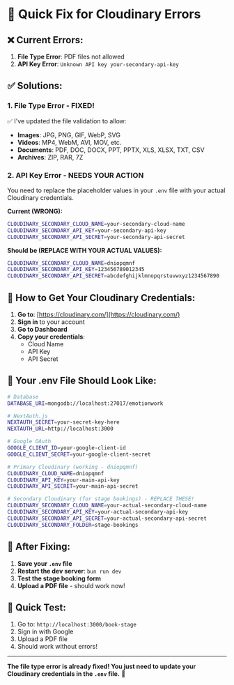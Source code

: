 # 🚨 Quick Fix for Cloudinary Errors

## ❌ **Current Errors:**

1. **File Type Error**: PDF files not allowed
2. **API Key Error**: `Unknown API key your-secondary-api-key`

## ✅ **Solutions:**

### **1. File Type Error - FIXED!**
✅ I've updated the file validation to allow:
- **Images**: JPG, PNG, GIF, WebP, SVG
- **Videos**: MP4, WebM, AVI, MOV, etc.
- **Documents**: PDF, DOC, DOCX, PPT, PPTX, XLS, XLSX, TXT, CSV
- **Archives**: ZIP, RAR, 7Z

### **2. API Key Error - NEEDS YOUR ACTION**

You need to replace the placeholder values in your `.env` file with your actual Cloudinary credentials.

**Current (WRONG):**
```bash
CLOUDINARY_SECONDARY_CLOUD_NAME=your-secondary-cloud-name
CLOUDINARY_SECONDARY_API_KEY=your-secondary-api-key
CLOUDINARY_SECONDARY_API_SECRET=your-secondary-api-secret
```

**Should be (REPLACE WITH YOUR ACTUAL VALUES):**
```bash
CLOUDINARY_SECONDARY_CLOUD_NAME=dniopqmnf
CLOUDINARY_SECONDARY_API_KEY=123456789012345
CLOUDINARY_SECONDARY_API_SECRET=abcdefghijklmnopqrstuvwxyz1234567890
```

## 🔧 **How to Get Your Cloudinary Credentials:**

1. **Go to**: [https://cloudinary.com/](https://cloudinary.com/)
2. **Sign in** to your account
3. **Go to Dashboard**
4. **Copy your credentials**:
   - Cloud Name
   - API Key  
   - API Secret

## 📝 **Your .env File Should Look Like:**

```bash
# Database
DATABASE_URI=mongodb://localhost:27017/emotionwork

# NextAuth.js
NEXTAUTH_SECRET=your-secret-key-here
NEXTAUTH_URL=http://localhost:3000

# Google OAuth
GOOGLE_CLIENT_ID=your-google-client-id
GOOGLE_CLIENT_SECRET=your-google-client-secret

# Primary Cloudinary (working - dniopqmnf)
CLOUDINARY_CLOUD_NAME=dniopqmnf
CLOUDINARY_API_KEY=your-main-api-key
CLOUDINARY_API_SECRET=your-main-api-secret

# Secondary Cloudinary (for stage bookings) - REPLACE THESE!
CLOUDINARY_SECONDARY_CLOUD_NAME=your-actual-secondary-cloud-name
CLOUDINARY_SECONDARY_API_KEY=your-actual-secondary-api-key
CLOUDINARY_SECONDARY_API_SECRET=your-actual-secondary-api-secret
CLOUDINARY_SECONDARY_FOLDER=stage-bookings
```

## 🚀 **After Fixing:**

1. **Save your `.env` file**
2. **Restart the dev server**: `bun run dev`
3. **Test the stage booking form**
4. **Upload a PDF file** - should work now!

## 🎯 **Quick Test:**

1. Go to: `http://localhost:3000/book-stage`
2. Sign in with Google
3. Upload a PDF file
4. Should work without errors!

---

**The file type error is already fixed! You just need to update your Cloudinary credentials in the `.env` file.** 🎉

